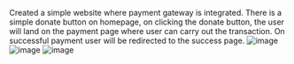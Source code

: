 Created a simple website where payment gateway is integrated. There is a simple donate button on homepage, on clicking the donate button, the user will land on the payment page where user can carry out the transaction. 
On successful payment user will be redirected to the success page.
![image](https://user-images.githubusercontent.com/84704414/129221771-96df99a3-4fd6-4455-85b9-03b1512a11d6.png)
![image](https://user-images.githubusercontent.com/84704414/129221868-3e318af2-5aa0-4102-8f16-35efa308b480.png)
![image](https://user-images.githubusercontent.com/84704414/129221951-ad92bfa5-f0ad-448a-bf4b-1de690d0a01c.png)
